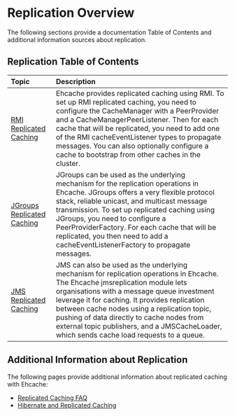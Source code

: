 ---
---

# Replication Overview

The following sections provide a documentation Table of Contents and additional information sources about replication.

## Replication Table of Contents

| Topic | Description |
|:-------|:------------|
|[RMI Replicated Caching](/documentation/2.6/replication/rmi-replicated-caching)|Ehcache provides replicated caching using RMI. To set up RMI replicated caching, you need to configure the CacheManager with a PeerProvider and a CacheManagerPeerListener. Then for each cache that will be replicated, you need to add one of the RMI cacheEventListener types to propagate messages. You can also optionally configure a cache to bootstrap from other caches in the cluster.|
|[JGroups Replicated Caching](/documentation/2.6/replication/jgroups-replicated-caching)|JGroups can be used as the underlying mechanism for the replication operations in Ehcache. JGroups offers a very flexible protocol stack, reliable unicast, and multicast message transmission. To set up replicated caching using JGroups, you need to configure a PeerProviderFactory. For each cache that will be replicated, you then need to add a cacheEventListenerFactory to propagate messages.|
|[JMS Replicated Caching](/documentation/2.6/replication/jms-replicated-caching)|JMS can also be used as the underlying mechanism for replication operations in Ehcache. The Ehcache jmsreplication module lets organisations with a message queue investment leverage it for caching. It provides replication between cache nodes using a replication topic, pushing of data directly to cache nodes from external topic publishers, and a JMSCacheLoader, which sends cache load requests to a queue.|



## Additional Information about Replication
The following pages provide additional information about replicated caching with Ehcache:

* [Replicated Caching FAQ](/documentation/2.6/faq#replicated-caching-faq)
* [Hibernate and Replicated Caching](/documentation/2.6/integrations/hibernate#configuring-replicated-caching-using-rmi-jgroups-or-jms)

